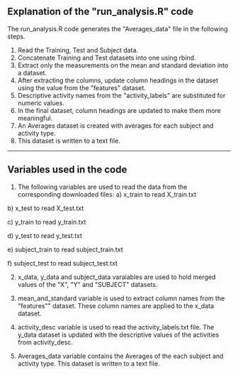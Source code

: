## Explanation of the "run_analysis.R" code

The run_analysis.R code generates the "Averages_data" file in the following steps.

1. Read the Training, Test and Subject data.
2. Concatenate Training and Test datasets into one using rbind.
3. Extract only the measurements on the mean and standard deviation into a dataset.
4. After extracting the columns, update column headings in the dataset using the value from the "features" dataset.
5. Descriptive activity names from the "activity_labels" are substituted for numeric values.
6. In the final dataset, column headings are updated to make them more meaningful.
7. An Averages dataset is created with averages for each subject and activity type. 
8. This dataset is written to a text file.

------------------------------------------------------------------------------------------------------

## Variables used in the code

1. The following variables are used to read the data from the corresponding downloaded files:
a) x_train to read X_train.txt

b) x_test to read X_test.txt

c) y_train to read y_train.txt

d) y_test to read y_test.txt

e) subject_train to read subject_train.txt

f) subject_test to read subject_test.txt

2. x_data, y_data and subject_data varaiables are used to hold merged values of the "X", "Y" and "SUBJECT" datasets.

3. mean_and_standard variable is used to extract column names from the "features"" dataset. These column names are  applied to the x_data dataset.

4. activity_desc variable is used to read the activity_labels.txt file. The y_data dataset is updated with the descriptive values of the activities from activity_desc.

5. Averages_data variable contains the Averages of the each subject and activity type. This dataset is written to a text file.